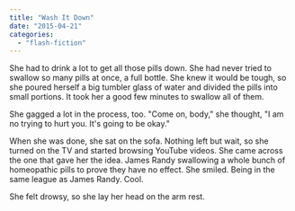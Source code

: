 ```yaml
---
title: "Wash It Down"
date: "2015-04-21"
categories: 
  - "flash-fiction"
---
```


She had to drink a lot to get all those pills down. She had never tried to swallow so many pills at once, a full bottle. She knew it would be tough, so she poured herself a big tumbler glass of water and divided the pills into small portions. It took her a good few minutes to swallow all of them.

She gagged a lot in the process, too. "Come on, body," she thought, "I am no trying to hurt you. It's going to be okay."

When she was done, she sat on the sofa. Nothing left but wait, so she turned on the TV and started browsing YouTube videos. She came across the one that gave her the idea. James Randy swallowing a whole bunch of homeopathic pills to prove they have no effect. She smiled. Being in the same league as James Randy. Cool.

She felt drowsy, so she lay her head on the arm rest.
